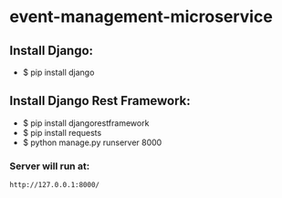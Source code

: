 # event-management-microservice
## Install Django:
* $ pip install django

## Install Django Rest Framework:
* $ pip install djangorestframework
* $ pip install requests
* $ python manage.py runserver 8000
### Server will run at:
```sh
http://127.0.0.1:8000/
```
